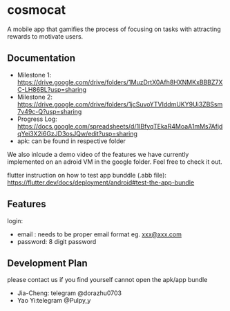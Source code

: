 # cosmocat

A mobile app that gamifies the process of focusing on tasks with attracting rewards to motivate users. 


## Documentation

- Milestone 1: https://drive.google.com/drive/folders/1MuzDrtX0Afh8HXNMKxBBBZ7XC-LH86BL?usp=sharing
- Milestone 2: https://drive.google.com/drive/folders/1jcSuvoYTVIddmUKY9Ui3ZBSsm7v49c-Q?usp=sharing
- Progress Log: https://docs.google.com/spreadsheets/d/1IBfyqTEkaR4MoaA1mMs7AfjdqYei3X2i6GzJD3osJQw/edit?usp=sharing
- apk: can be found in respective folder 

We also inlcude a demo video of the features we have currently implemented on an adroid VM in the google folder. Feel free to check it out. 

flutter instruction on how to test app bunddle (.abb file):
https://flutter.dev/docs/deployment/android#test-the-app-bundle 

## Features 

login:
- email : needs to be proper email format eg. xxx@xxx.com
- password: 8 digit password 

## Development Plan  




please contact us if you find yourself cannot open the apk/app bundle 
- Jia-Cheng: telegram @dorazhu0703
- Yao Yi:telegram @Pulpy_y
